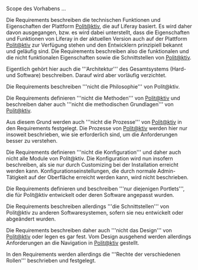 Scope des Vorhabens ...

Die Requirements beschreiben die technischen Funktionen und Eigenschaften der Plattform [Polit@ktiv](https://www.politaktiv.org), die auf Liferay basiert. Es wird daher davon ausgegangen, bzw. es wird dabei unterstellt, dass die Eigenschaften und Funktionen von Liferay in der aktuellen Version auch auf der Plattform [Polit@ktiv](https://www.politaktiv.org) zur Verfügung stehen und den Entwicklern prinzipiell bekannt und geläufig sind. Die Requirements beschreiben also die funktionalen und die nicht funktionalen Eigenschaften sowie die Schnittstellen von [Polit@ktiv](https://www.politaktiv.org).

Eigentlich gehört hier auch die '''Architektur''' des Gesamtsystems (Hard- und Software) beschreiben. Darauf wird aber vorläufig verzichtet.

Die Requirements beschreiben '''nicht die Philosophie''' von Polit@ktiv.

Die Requirements definieren '''nicht die Methoden''' von [Polit@ktiv](https://www.politaktiv.org) und beschreiben daher auch '''nicht die methodischen Grundlagen''' von [Polit@ktiv](https://www.politaktiv.org).

Aus diesem Grund werden auch '''nicht die Prozesse''' von [Polit@ktiv](https://www.politaktiv.org) in den Requirements festgelegt. Die Prozesse von [Polit@ktiv](https://www.politaktiv.org) werden hier nur insoweit beschrieben, wie sie erforderlich sind, um die Anforderungen besser zu verstehen.

Die Requirements definieren '''nicht die Konfiguration''' und daher auch nicht alle Module von Polit@ktiv. Die Konfiguration wird nun insofern beschreiben, als sie nur durch Customizing bei der Installation erreicht werden kann. Konfigurationseinstellungen, die durch normale Admin-Tätigkeit auf der Oberfläche erreicht werden kann, wird nicht beschrieben.

Die Requirements definieren und beschreiben '''nur diejenigen Portlets''', die für Polit@ktiv entwickelt oder deren Software angepasst wurden.

Die Requirements beschreiben allerdings '''die Schnittstellen''' von Polit@ktiv zu anderen Softwaresystemen, sofern sie neu entwickelt oder abgeändert wurden.

Die Requirements beschreiben daher auch '''nicht das Design''' von [Polit@ktiv](https://www.politaktiv.org) oder legen es gar fest. Vom Design ausgehend werden allerdings Anforderungen an die Navigation in [Polit@ktiv](https://www.politaktiv.org) gestellt.

In den Requirements werden allerdings die '''Rechte der verschiedenen Rollen''' beschrieben und festgelegt.
